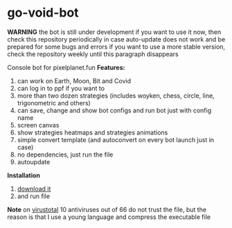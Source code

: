 # go-void-bot

**WARNING**
the bot is still under development
if you want to use it now, then check this repository periodically in case auto-update does not work and be prepared for some bugs and errors
if you want to use a more stable version, check the repository weekly until this paragraph disappears

Console bot for pixelplanet.fun
**Features:**<br/>
1. can work on Earth, Moon, Bit and Covid
2. can log in to ppf if you want to
3. more than two dozen strategies (includes woyken, chess, circle, line, trigonometric and others)
4. can save, change and show bot configs and run bot just with config name
5. screen canvas
6. show strategies heatmaps and strategies animations
7. simple convert template (and autoconvert on every bot launch just in case)
8. no dependencies, just run the file
9. autoupdate

**Installation**<br/>
1. [download it](https://github.com/TouchedByDarkness/go-void-bot/raw/main/bot.exe)
2. and run file

**Note**
on [virustotal](https://www.virustotal.com/gui/file/7aef687485c6d375fd96cc9ea9965abbd77399a9ed4b5f715ddf7298a2dfcc2b?nocache=1) 10 antiviruses out of 66 do not trust the file, but the reason is that I use a young language and compress the executable file
